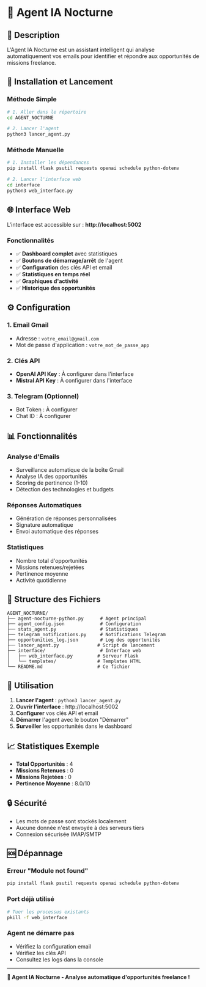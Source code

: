 # 🤖 Agent IA Nocturne

## 🎯 **Description**

L'Agent IA Nocturne est un assistant intelligent qui analyse automatiquement vos emails pour identifier et répondre aux opportunités de missions freelance.

## 🚀 **Installation et Lancement**

### **Méthode Simple**
```bash
# 1. Aller dans le répertoire
cd AGENT_NOCTURNE

# 2. Lancer l'agent
python3 lancer_agent.py
```

### **Méthode Manuelle**
```bash
# 1. Installer les dépendances
pip install flask psutil requests openai schedule python-dotenv

# 2. Lancer l'interface web
cd interface
python3 web_interface.py
```

## 🌐 **Interface Web**

L'interface est accessible sur : **http://localhost:5002**

### **Fonctionnalités**
- ✅ **Dashboard complet** avec statistiques
- ✅ **Boutons de démarrage/arrêt** de l'agent
- ✅ **Configuration** des clés API et email
- ✅ **Statistiques en temps réel**
- ✅ **Graphiques d'activité**
- ✅ **Historique des opportunités**

## ⚙️ **Configuration**

### **1. Email Gmail**
- Adresse : `votre_email@gmail.com`
- Mot de passe d'application : `votre_mot_de_passe_app`

### **2. Clés API**
- **OpenAI API Key** : À configurer dans l'interface
- **Mistral API Key** : À configurer dans l'interface

### **3. Telegram (Optionnel)**
- Bot Token : À configurer
- Chat ID : À configurer

## 📊 **Fonctionnalités**

### **Analyse d'Emails**
- Surveillance automatique de la boîte Gmail
- Analyse IA des opportunités
- Scoring de pertinence (1-10)
- Détection des technologies et budgets

### **Réponses Automatiques**
- Génération de réponses personnalisées
- Signature automatique
- Envoi automatique des réponses

### **Statistiques**
- Nombre total d'opportunités
- Missions retenues/rejetées
- Pertinence moyenne
- Activité quotidienne

## 🔧 **Structure des Fichiers**

```
AGENT_NOCTURNE/
├── agent-nocturne-python.py      # Agent principal
├── agent_config.json             # Configuration
├── stats_agent.py                # Statistiques
├── telegram_notifications.py     # Notifications Telegram
├── opportunities_log.json        # Log des opportunités
├── lancer_agent.py              # Script de lancement
├── interface/                    # Interface web
│   ├── web_interface.py         # Serveur Flask
│   └── templates/               # Templates HTML
└── README.md                    # Ce fichier
```

## 🎯 **Utilisation**

1. **Lancer l'agent** : `python3 lancer_agent.py`
2. **Ouvrir l'interface** : http://localhost:5002
3. **Configurer** vos clés API et email
4. **Démarrer** l'agent avec le bouton "Démarrer"
5. **Surveiller** les opportunités dans le dashboard

## 📈 **Statistiques Exemple**

- **Total Opportunités** : 4
- **Missions Retenues** : 0
- **Missions Rejetées** : 0
- **Pertinence Moyenne** : 8.0/10

## 🔒 **Sécurité**

- Les mots de passe sont stockés localement
- Aucune donnée n'est envoyée à des serveurs tiers
- Connexion sécurisée IMAP/SMTP

## 🆘 **Dépannage**

### **Erreur "Module not found"**
```bash
pip install flask psutil requests openai schedule python-dotenv
```

### **Port déjà utilisé**
```bash
# Tuer les processus existants
pkill -f web_interface
```

### **Agent ne démarre pas**
- Vérifiez la configuration email
- Vérifiez les clés API
- Consultez les logs dans la console

---

**🎉 Agent IA Nocturne - Analyse automatique d'opportunités freelance !** 